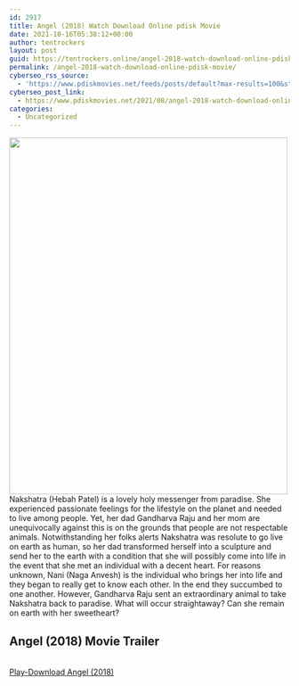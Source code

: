 ```yaml
---
id: 2917
title: Angel (2018) Watch Download Online pdisk Movie
date: 2021-10-16T05:38:12+00:00
author: tentrockers
layout: post
guid: https://tentrockers.online/angel-2018-watch-download-online-pdisk-movie/
permalink: /angel-2018-watch-download-online-pdisk-movie/
cyberseo_rss_source:
  - 'https://www.pdiskmovies.net/feeds/posts/default?max-results=100&start-index=701'
cyberseo_post_link:
  - https://www.pdiskmovies.net/2021/08/angel-2018-watch-download-online-pdisk.html
categories:
  - Uncategorized
---
```

<div class="separator">
  <a href="https://1.bp.blogspot.com/-AN5BRDRKHoA/YSyAZxi2MQI/AAAAAAAAAgc/W5w4ihJyVDk-VyLZRZ1sARMSuMnjGubGQCLcBGAsYHQ/s983/Angel-2018-Hindi-Dubbed-450MB-HDRip-480p-768x983.png" imageanchor="1"><img loading="lazy" border="0" data-original-height="983" data-original-width="768" height="640" src="https://1.bp.blogspot.com/-AN5BRDRKHoA/YSyAZxi2MQI/AAAAAAAAAgc/W5w4ihJyVDk-VyLZRZ1sARMSuMnjGubGQCLcBGAsYHQ/w500-h640/Angel-2018-Hindi-Dubbed-450MB-HDRip-480p-768x983.png" width="500" /></a>
</div>

<div>
  <span>Nakshatra (Hebah Patel) i</span><span>s a lovely holy messenger from paradise. She experienced passionate feelings for the lifestyle on the planet and needed to live among people. Yet, her dad Gandharva Raju and her mom are unequivocally against this is on the grounds that people are not respectable animals. Notwithstanding her folks alerts Nakshatra was resolute to go live on earth as human, so her dad transformed herself into a sculpture and send her to the earth with a condition that she will possibly come into life in the event that she met an individual with a decent heart. For reasons unknown, Nani (Naga Anvesh) is the individual who brings her into life and they began to really get to know each other. In the end they succumbed to one another. However, Gandharva Raju sent an extraordinary animal to take Nakshatra back to paradise. What will occur straightaway? Can she remain on earth with her sweetheart?</span>
</div>

<div>
  <h2>
    <span>Angel (2018) Movie Trailer</span>
  </h2>
</div>

  
<a href="https://kofilink.com/1/bnYyanN0MDAxMHpr?dn=1" onclick="window.open('https://kofilink.com/1/bnYyanN0MDAxMHpr?dn=1','popup','width=600,height=600'); return false;" target="popup" rel="noopener"><br /> Play-Download Angel (2018)<br /> </a>